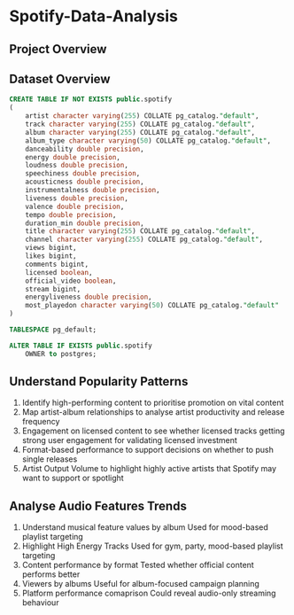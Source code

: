# Spotify-Data-Analysis
## Project Overview

## Dataset Overview
```sql
CREATE TABLE IF NOT EXISTS public.spotify
(
    artist character varying(255) COLLATE pg_catalog."default",
    track character varying(255) COLLATE pg_catalog."default",
    album character varying(255) COLLATE pg_catalog."default",
    album_type character varying(50) COLLATE pg_catalog."default",
    danceability double precision,
    energy double precision,
    loudness double precision,
    speechiness double precision,
    acousticness double precision,
    instrumentalness double precision,
    liveness double precision,
    valence double precision,
    tempo double precision,
    duration_min double precision,
    title character varying(255) COLLATE pg_catalog."default",
    channel character varying(255) COLLATE pg_catalog."default",
    views bigint,
    likes bigint,
    comments bigint,
    licensed boolean,
    official_video boolean,
    stream bigint,
    energyliveness double precision,
    most_playedon character varying(50) COLLATE pg_catalog."default"
)

TABLESPACE pg_default;

ALTER TABLE IF EXISTS public.spotify
    OWNER to postgres;
```
## Understand Popularity Patterns
1. Identify high-performing content to prioritise promotion on vital content
2. Map artist-album relationships to analyse artist productivity and release frequency
3. Engagement on licensed content to see whether licensed tracks getting strong user engagement for validating licensed investment
4. Format-based performance to support decisions on whether to push single releases
5. Artist Output Volume to highlight highly active artists that Spotify may want to support or spotlight
## Analyse Audio Features Trends
1. Understand musical feature values by album
Used for mood-based playlist targeting
2. Highlight High Energy Tracks
Used for gym, party, mood-based playlist targeting
3. Content performance by format
Tested whether official content performs better
4. Viewers by albums
Useful for album-focused campaign planning
5. Platform performance comaprison
Could reveal audio-only streaming behaviour
